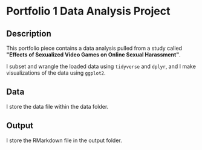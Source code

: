 # **Portfolio 1 Data Analysis Project**

## **Description**

This portfolio piece contains a data analysis pulled from a study called **"Effects of Sexualized Video Games on Online Sexual Harassment"**.

I subset and wrangle the loaded data using `tidyverse` and `dplyr`, and I make visualizations of the data using `ggplot2`. 

## **Data**

I store the data file within the data folder. 

## **Output**

I store the RMarkdown file in the output folder. 
